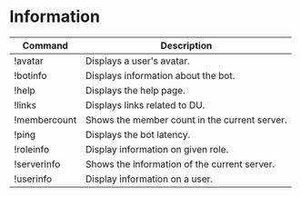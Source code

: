 # Information

| Command      | Description                                   |
|--------------|-----------------------------------------------|
| !avatar      | Displays a user's avatar.                     |
| !botinfo     | Displays information about the bot.           |
| !help        | Displays the help page.                       |
| !links       | Displays links related to DU.                 |
| !membercount | Shows the member count in the current server. |
| !ping        | Displays the bot latency.                     |
| !roleinfo    | Display information on given role.            |
| !serverinfo  | Shows the information of the current server.  |
| !userinfo    | Display information on a user.                |
